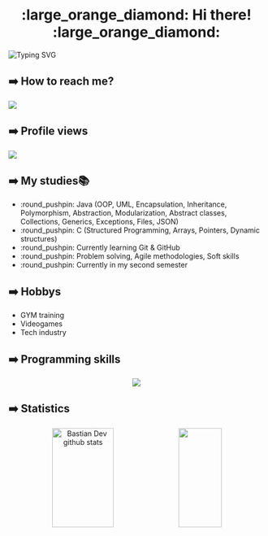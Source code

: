 <h1 align="center"> :large_orange_diamond: Hi there! :large_orange_diamond:</h1>
  
 ![Typing SVG](https://readme-typing-svg.herokuapp.com/?color=0B6623&size=34&center=true&vCenter=true&width=1000&lines=📗+Dev+in+progress+📗;Aspiring+fullstack+developer+🔋🔋;Argentinian🌎)
 </h1> 
 
## :arrow_right: How to reach me?
<a href="(https://www.linkedin.com/in/federico-sol%C3%A1-392b67241/)" target="blank"><img align="center" src="https://img.shields.io/badge/LinkedIn-0077B5?style=for-the-badge&logo=linkedin&logoColor=white" /></a>

<!------------------------------------------------------------------------------------------------------>

## :arrow_right: Profile views
<p align="left"><img align="center" src="https://profile-counter.glitch.me/FedeSola09/count.svg" /></p> 
<!------------------------------------------------------------------------------------------------------>

## :arrow_right: My studies📚
<ul>
  <li>:round_pushpin: Java (OOP, UML, Encapsulation, Inheritance, Polymorphism, Abstraction, Modularization, Abstract classes, Collections, Generics, Exceptions, Files, JSON)</li>
  <li>:round_pushpin: C (Structured Programming, Arrays, Pointers, Dynamic structures)</li>
  <li>:round_pushpin: Currently learning Git & GitHub</li>
  <li>:round_pushpin: Problem solving, Agile methodologies, Soft skills</li>
  <li>:round_pushpin: Currently in my second semester</li>
</ul>
<!------------------------------------------------------------------------------------------------------>

## :arrow_right: Hobbys
<ul>
  <li>GYM training</li>
  <li>Videogames</li>
  <li>Tech industry</li>
</ul>
<!------------------------------------------------------------------------------------------------------>
 
## :arrow_right: Programming skills

<p align="center">
  <a href="https://skillicons.dev">
    <img src="https://skillicons.dev/icons?i=c,java,mysql" />
  </a>
</p>
<!------------------------------------------------------------------------------------------------------>

## :arrow_right: Statistics
<div align="center">  
  <img width="49%" height="195px" src="https://github-readme-stats.vercel.app/api?username=FedeSola09&show_icons=true&count_private=true&hide_border=true&title_color=02D9F7FF&icon_color=02D9F7FF&text_color=c9d1d9&bg_color=0d1117" alt="Bastian Dev github stats" /> 
  
  <img width="41%" height="195px" src="https://github-readme-stats.vercel.app/api/top-langs/?username=FedeSola09&layout=compact&hide_border=true&title_color=02D9F7FF&text_color=02D9F7FF&bg_color=0d1117" />
</div> 
<!------------------------------------------------------------------------------------------------------>
